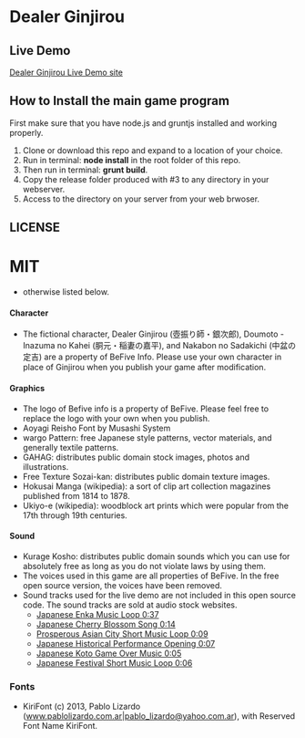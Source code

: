 # Dealer Ginjirou

## Live Demo

[Dealer Ginjirou Live Demo site](http://play.befive.info/dealer-ginjirou/)

## How to Install the main game program

First make sure that you have node.js and gruntjs installed and working properly.

1. Clone or download this repo and expand to a location of your choice.
2. Run in terminal: **node install** in the root folder of this repo.
3. Then run in terminal: **grunt build**.
4. Copy the release folder produced with #3 to any directory in your webserver.
5. Access to the directory on your server from your web brwoser.

## LICENSE

# MIT
* otherwise listed below.

#### Character
- The fictional character, Dealer Ginjirou (壺振り師・銀次郎), Doumoto - Inazuma no Kahei (胴元・稲妻の嘉平), and Nakabon no Sadakichi (中盆の定吉) are a property of BeFive Info. Please use your own character in place of Ginjirou when you publish your game after modification.

#### Graphics
- The logo of Befive info is a property of BeFive. Please feel free to replace the logo with your own when you publish.
- Aoyagi Reisho Font by Musashi System
- wargo Pattern: free Japanese style patterns, vector materials, and generally textile patterns.
- GAHAG: distributes public domain stock images, photos and illustrations.
- Free Texture Sozai-kan: distributes public domain texture images.
- Hokusai Manga (wikipedia): a sort of clip art collection magazines published from 1814 to 1878.
- Ukiyo-e (wikipedia): woodblock art prints which were popular from the 17th through 19th centuries.

#### Sound
- Kurage Kosho: distributes public domain sounds which you can use for absolutely free as long as you do not violate laws by using them.
- The voices used in this game are all properties of BeFive. In the free open source version, the voices have been removed.
- Sound tracks used for the live demo are not included in this open source code. The sound tracks are sold at audio stock websites.
   - [Japanese Enka Music Loop 0:37](https://123rf.com/audio_78635422_an-abstract-music-loop-imitating-japanese-enka-music.html)
   - [Japanese Cherry Blossom Song 0:14](https://www.pond5.com/stock-music/82165331/sakura.html)
   - [Prosperous Asian City Short Music Loop 0:09](https://123rf.com/audio_78635427_music-describing-a-busy-japanese-city-with-koto-and-taiko-drums.html)
   - [Japanese Historical Performance Opening 0:07](https://123rf.com/audio_78635425_percussions-for-letting-audiences-know-that-there-is-a-performance-beginning-now.html)
   - [Japanese Koto Game Over Music 0:05](https://123rf.com/audio_78635424_game-over-music-in-the-ancient-japanese-style-with-japanese-koto-please-be-advised-that-the-bpm-is-n.html)
   - [Japanese Festival Short Music Loop 0:06](https://www.pond5.com/stock-music/82165339/japanese-festival-loop-music.html)

### Fonts
- KiriFont (c) 2013, Pablo Lizardo (<www.pablolizardo.com.ar|pablo_lizardo@yahoo.com.ar>),
with Reserved Font Name KiriFont.
